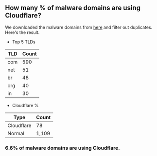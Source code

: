 ## How many % of malware domains are using Cloudflare?


We downloaded the malware domains from [here](https://urlhaus.abuse.ch) and filter out duplicates.
Here's the result.


[//]: # (start replacement)


- Top 5 TLDs

| TLD | Count |
| --- | --- |
| com | 590 |
| net | 51 |
| br | 48 |
| org | 40 |
| in | 30 |


- Cloudflare %

| Type | Count |
| --- | --- |
| Cloudflare | 78 |
| Normal | 1,109 |


### 6.6% of malware domains are using Cloudflare.